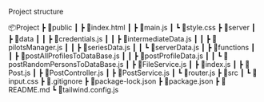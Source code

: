 Project structure


📦Project
 ┣ 📂public
 ┃ ┣ 📜index.html
 ┃ ┣ 📜main.js
 ┃ ┗ 📜style.css
 ┣ 📂server
 ┃ ┣ 📂data
 ┃ ┃ ┣ 📜credentials.js
 ┃ ┃ ┣ 📜intermediateData.js
 ┃ ┃ ┣ 📜pilotsManager.js
 ┃ ┃ ┣ 📜seriesData.js
 ┃ ┃ ┗ 📜serverData.js
 ┃ ┣ 📂functions
 ┃ ┃ ┣ 📜postAllProfilesToDataBase.js
 ┃ ┃ ┣ 📜postProfileData.js
 ┃ ┃ ┗ 📜postRandomPersonsToDataBase.js
 ┃ ┣ 📜FileService.js
 ┃ ┣ 📜index.js
 ┃ ┣ 📜Post.js
 ┃ ┣ 📜PostController.js
 ┃ ┣ 📜PostService.js
 ┃ ┗ 📜router.js
 ┣ 📂src
 ┃ ┗ 📜input.css
 ┣ 📜.gitignore
 ┣ 📜package-lock.json
 ┣ 📜package.json
 ┣ 📜README.md
 ┗ 📜tailwind.config.js